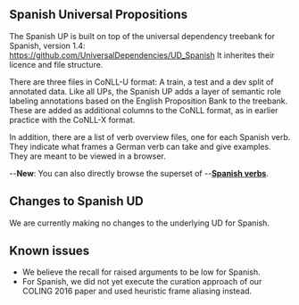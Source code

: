 ## Spanish Universal Propositions

The Spanish UP is built on top of the universal dependency treebank for Spanish, 
version 1.4: https://github.com/UniversalDependencies/UD_Spanish 
It inherites their licence and file structure. 

There are three files in CoNLL-U format: A train, a test and a dev split of 
annotated data. Like all UPs, the Spanish UP adds a layer of semantic role 
labeling annotations based on the English Proposition Bank to the treebank. 
These are added as additional columns to the CoNLL format, as in earlier
practice  with the CoNLL-X format. 

In addition, there are a list of verb overview files, one for each Spanish verb. 
They indicate what frames a German verb can take and give examples. They are 
meant to be viewed in a browser. 

--**New**: You can also directly browse the superset of 
--[**Spanish verbs**](http://alanakbik.github.io/UniversalPropositions_Spanish/index.html). 

## Changes to Spanish UD

We are currently making no changes to the underlying UD for Spanish.

## Known issues

- We believe the recall for raised arguments to be low for Spanish.
- For Spanish, we did not yet execute the curation approach of our COLING 2016 paper and used heuristic frame aliasing instead.

